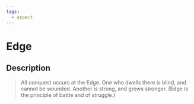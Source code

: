 ```yaml
---
tags:
  - aspect
---
```


# Edge

## Description

> All conquest occurs at the Edge. One who dwells there is blind, and cannot be wounded. Another is strong, and grows stronger.
> (Edge is the principle of battle and of struggle.)